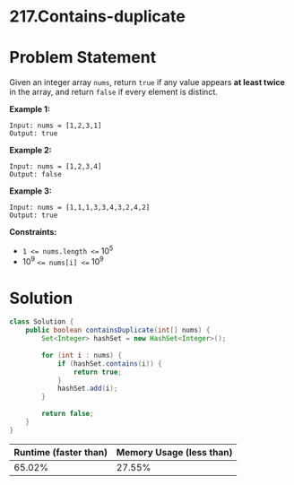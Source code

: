 # 217.Contains-duplicate

# Problem Statement

Given an integer array `nums`, return `true` if any value appears **at least twice** in the array, and return `false` if every element is distinct.

**Example 1:**

```other
Input: nums = [1,2,3,1]
Output: true
```

**Example 2:**

```other
Input: nums = [1,2,3,4]
Output: false
```

**Example 3:**

```other
Input: nums = [1,1,1,3,3,4,3,2,4,2]
Output: true
```

**Constraints:**

- `1 <= nums.length <=` $10^5$
- $10^9$ `<= nums[i] <=` $10^9$

# Solution

```java
class Solution {
    public boolean containsDuplicate(int[] nums) {
        Set<Integer> hashSet = new HashSet<Integer>();
        
        for (int i : nums) {
            if (hashSet.contains(i)) {
                return true;
            }
            hashSet.add(i);
        }
        
        return false;
    }
}
```

| **Runtime (faster than)** | **Memory Usage (less than)** |
| ------------------------- | ---------------------------- |
| 65.02%                    | 27.55%                       |

